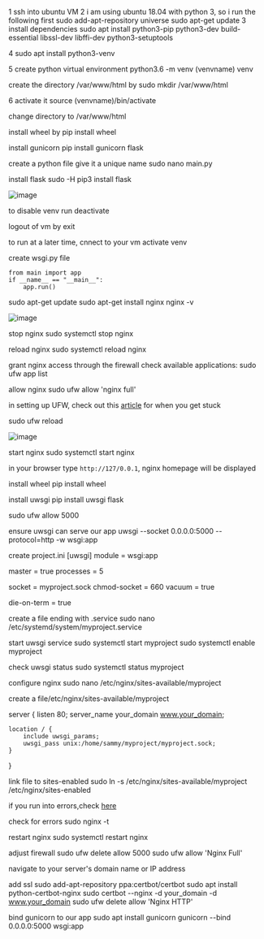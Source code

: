 1 ssh into ubuntu VM
2 i am using ubuntu 18.04 with python 3, so i run the following first
sudo add-apt-repository universe
sudo apt-get update
3 install dependencies
sudo apt install python3-pip python3-dev build-essential libssl-dev libffi-dev python3-setuptools 

4 sudo apt install python3-venv

5 create python virtual environment
python3.6 -m venv (venvname) venv

create the directory /var/www/html by
sudo mkdir /var/www/html

6 activate it source (venvname)/bin/activate

change directory to /var/www/html

install wheel by pip install wheel

install gunicorn
pip install gunicorn flask

create a python file give it a unique name
sudo nano main.py

install flask
sudo -H pip3 install flask


![image](https://user-images.githubusercontent.com/49791498/108813345-224c0280-75b1-11eb-90e5-42080567b583.png)

to disable venv run
deactivate

logout of vm by
exit

to run at a later time,
cnnect to your vm
activate venv

create wsgi.py file
```
from main import app
if __name__ == "__main__":
    app.run()
```

sudo apt-get update
sudo apt-get install nginx
nginx -v

![image](https://user-images.githubusercontent.com/49791498/108804635-1e62b500-759e-11eb-8a99-904c606f967b.png)

stop nginx
sudo systemctl stop nginx

reload nginx
sudo systemctl reload nginx

grant nginx access through the firewall
check available applications:
sudo ufw app list

allow nginx
sudo ufw allow 'nginx full'

in setting up UFW, check out this [article](https://linoxide.com/firewall/guide-ufw-firewall-ubuntu-16-10/) for when you get stuck

sudo ufw reload

![image](https://user-images.githubusercontent.com/49791498/108806114-16584480-75a1-11eb-855e-e3925f952f9f.png)

start nginx
sudo systemctl start nginx

in your browser type ```http://127/0.0.1```, nginx homepage will be displayed

install wheel
pip install wheel

install uwsgi
pip install uwsgi flask

sudo ufw allow 5000

ensure uwsgi can serve our app
    uwsgi --socket 0.0.0.0:5000 --protocol=http -w wsgi:app

create project.ini
[uwsgi]
module = wsgi:app


master = true
processes = 5

socket = myproject.sock
chmod-socket = 660
vacuum = true


die-on-term = true

create a file ending with .service
sudo nano /etc/systemd/system/myproject.service

start uwsgi service
sudo systemctl start myproject
sudo systemctl enable myproject

check uwsgi status
sudo systemctl status myproject

configure nginx
sudo nano /etc/nginx/sites-available/myproject

create a file/etc/nginx/sites-available/myproject

server {
    listen 80;
    server_name your_domain www.your_domain;

    location / {
        include uwsgi_params;
        uwsgi_pass unix:/home/sammy/myproject/myproject.sock;
    }
}

link file to sites-enabled
sudo ln -s /etc/nginx/sites-available/myproject /etc/nginx/sites-enabled

if you run into errors,check [here](https://www.digitalocean.com/community/questions/nginx-server-unable-to-start-up-due-to-issues-with-conf)

check for errors
sudo nginx -t

restart nginx
sudo systemctl restart nginx

adjust firewall
sudo ufw delete allow 5000
sudo ufw allow 'Nginx Full'

navigate to your server's domain name or IP address

add ssl
sudo add-apt-repository ppa:certbot/certbot
sudo apt install python-certbot-nginx
sudo certbot --nginx -d your_domain -d www.your_domain
sudo ufw delete allow 'Nginx HTTP'

bind gunicorn to our app
sudo apt install gunicorn
gunicorn --bind 0.0.0.0:5000 wsgi:app





